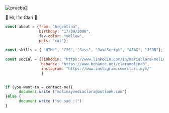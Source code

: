 
![prueba2](https://user-images.githubusercontent.com/77849498/144727617-140024fb-5220-41f1-bbb7-263fdd244bb3.png)


🎀 Hi, I’m Clari 🎀
                                
```javascript 
const about = {from: "Argentina", 
               birthday: "17/09/2000",
               fav-color: "yellow",
               pets: "cat"};
               
const skills = { "HTML", "CSS", "Sass", "JavaScript", "AJAX", "JSON"};               
               
const social = {linkedin: "https://www.linkedin.com/in/mariaclara-molinayvedia/",
                behance: "https://www.behance.net/claramolina3",
                instagram: "https://www.instagram.com/clari.myv/"
                }
 

if (you-want-to = contact-me){
      document.write ("molinayvediaclara@outlook.com")
}else {
      document.write ("so sad :(")
}
```              
<!---
cl4ram/cl4ram is a ✨ special ✨ repository because its `README.md` (this file) appears on your GitHub profile.
You can click the Preview link to take a look at your changes.
--->
